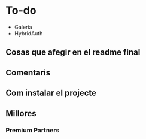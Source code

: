 # To-do
- Galeria
- HybridAuth
## Cosas que afegir en el readme final

## Comentaris

## Com instalar el projecte

## Millores


### Premium Partners


